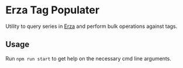 # Erza Tag Populater

Utility to query series in [Erza](https://github.com/bakuzan/erza) and perform bulk operations against tags.

## Usage

Run `npm run start` to get help on the necessary cmd line arguments.
